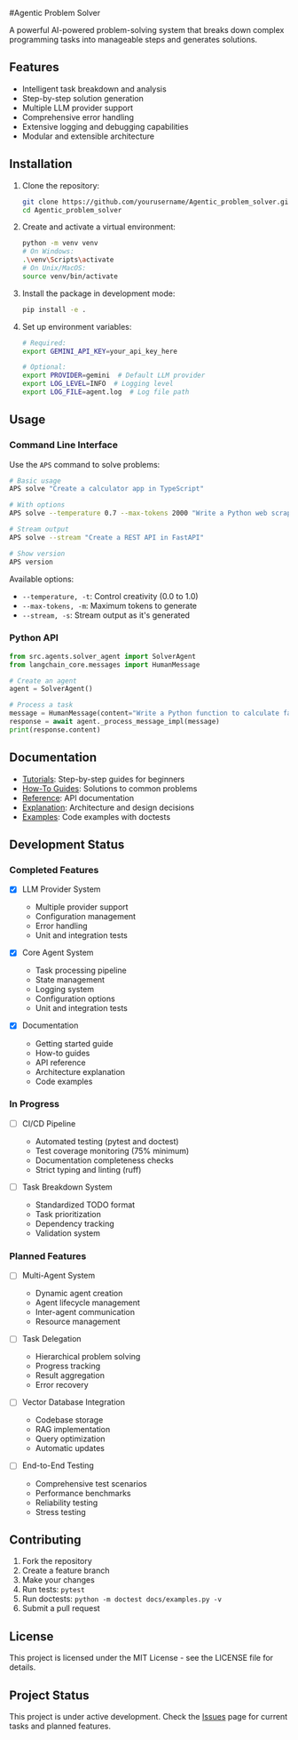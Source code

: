 #Agentic Problem Solver

A powerful AI-powered problem-solving system that breaks down complex programming tasks into manageable steps and generates solutions.

## Features

- Intelligent task breakdown and analysis
- Step-by-step solution generation
- Multiple LLM provider support
- Comprehensive error handling
- Extensive logging and debugging capabilities
- Modular and extensible architecture

## Installation

1. Clone the repository:

   ```bash
   git clone https://github.com/yourusername/Agentic_problem_solver.git
   cd Agentic_problem_solver
   ```

2. Create and activate a virtual environment:

   ```bash
   python -m venv venv
   # On Windows:
   .\venv\Scripts\activate
   # On Unix/MacOS:
   source venv/bin/activate
   ```

3. Install the package in development mode:

   ```bash
   pip install -e .
   ```

4. Set up environment variables:

   ```bash
   # Required:
   export GEMINI_API_KEY=your_api_key_here

   # Optional:
   export PROVIDER=gemini  # Default LLM provider
   export LOG_LEVEL=INFO  # Logging level
   export LOG_FILE=agent.log  # Log file path
   ```

## Usage

### Command Line Interface

Use the `APS` command to solve problems:

```bash
# Basic usage
APS solve "Create a calculator app in TypeScript"

# With options
APS solve --temperature 0.7 --max-tokens 2000 "Write a Python web scraper"

# Stream output
APS solve --stream "Create a REST API in FastAPI"

# Show version
APS version
```

Available options:

- `--temperature, -t`: Control creativity (0.0 to 1.0)
- `--max-tokens, -m`: Maximum tokens to generate
- `--stream, -s`: Stream output as it's generated

### Python API

```python
from src.agents.solver_agent import SolverAgent
from langchain_core.messages import HumanMessage

# Create an agent
agent = SolverAgent()

# Process a task
message = HumanMessage(content="Write a Python function to calculate factorial")
response = await agent._process_message_impl(message)
print(response.content)
```

## Documentation

- [Tutorials](docs/tutorials/): Step-by-step guides for beginners
- [How-To Guides](docs/howto/): Solutions to common problems
- [Reference](docs/reference/): API documentation
- [Explanation](docs/explanation/): Architecture and design decisions
- [Examples](docs/examples.py): Code examples with doctests

## Development Status

### Completed Features

- [x] LLM Provider System

  - Multiple provider support
  - Configuration management
  - Error handling
  - Unit and integration tests

- [x] Core Agent System

  - Task processing pipeline
  - State management
  - Logging system
  - Configuration options
  - Unit and integration tests

- [x] Documentation
  - Getting started guide
  - How-to guides
  - API reference
  - Architecture explanation
  - Code examples

### In Progress

- [ ] CI/CD Pipeline

  - Automated testing (pytest and doctest)
  - Test coverage monitoring (75% minimum)
  - Documentation completeness checks
  - Strict typing and linting (ruff)

- [ ] Task Breakdown System
  - Standardized TODO format
  - Task prioritization
  - Dependency tracking
  - Validation system

### Planned Features

- [ ] Multi-Agent System

  - Dynamic agent creation
  - Agent lifecycle management
  - Inter-agent communication
  - Resource management

- [ ] Task Delegation

  - Hierarchical problem solving
  - Progress tracking
  - Result aggregation
  - Error recovery

- [ ] Vector Database Integration

  - Codebase storage
  - RAG implementation
  - Query optimization
  - Automatic updates

- [ ] End-to-End Testing
  - Comprehensive test scenarios
  - Performance benchmarks
  - Reliability testing
  - Stress testing

## Contributing

1. Fork the repository
2. Create a feature branch
3. Make your changes
4. Run tests: `pytest`
5. Run doctests: `python -m doctest docs/examples.py -v`
6. Submit a pull request

## License

This project is licensed under the MIT License - see the LICENSE file for details.

## Project Status

This project is under active development. Check the [Issues](https://github.com/yourusername/Agentic_problem_solver/issues) page for current tasks and planned features.
